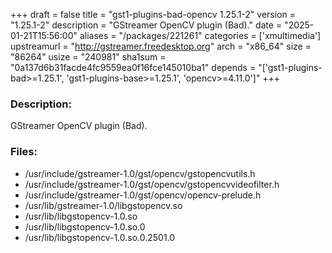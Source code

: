 +++
draft = false
title = "gst1-plugins-bad-opencv 1.25.1-2"
version = "1.25.1-2"
description = "GStreamer OpenCV plugin (Bad)."
date = "2025-01-21T15:56:00"
aliases = "/packages/221261"
categories = ['xmultimedia']
upstreamurl = "http://gstreamer.freedesktop.org"
arch = "x86_64"
size = "86264"
usize = "240981"
sha1sum = "0a137d6b31facde4fc9559ea0f16fce145010ba1"
depends = "['gst1-plugins-bad>=1.25.1', 'gst1-plugins-base>=1.25.1', 'opencv>=4.11.0']"
+++
### Description: 
GStreamer OpenCV plugin (Bad).

### Files: 
* /usr/include/gstreamer-1.0/gst/opencv/gstopencvutils.h
* /usr/include/gstreamer-1.0/gst/opencv/gstopencvvideofilter.h
* /usr/include/gstreamer-1.0/gst/opencv/opencv-prelude.h
* /usr/lib/gstreamer-1.0/libgstopencv.so
* /usr/lib/libgstopencv-1.0.so
* /usr/lib/libgstopencv-1.0.so.0
* /usr/lib/libgstopencv-1.0.so.0.2501.0
